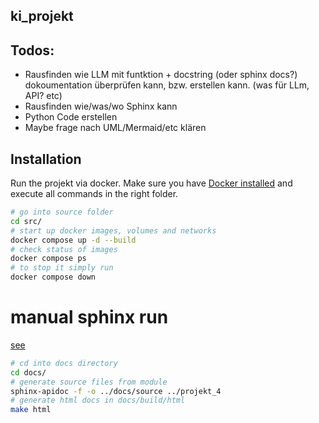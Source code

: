 ## ki_projekt

## Todos:

- Rausfinden wie LLM mit funtktion + docstring (oder sphinx docs?) dokoumentation überprüfen kann, bzw. erstellen kann. (was für LLm, API? etc)
- Rausfinden wie/was/wo Sphinx kann
- Python Code erstellen
- Maybe frage nach UML/Mermaid/etc klären

## Installation
Run the projekt via docker.
Make sure you have [Docker installed](https://docs.docker.com/desktop/) and execute all commands in the right folder.
```zsh
# go into source folder
cd src/
# start up docker images, volumes and networks
docker compose up -d --build
# check status of images
docker compose ps
# to stop it simply run
docker compose down
```


# manual sphinx run

[see](https://github.com/cimarieta/sphinx-autodoc-example)
```zsh
# cd into docs directory
cd docs/
# generate source files from module
sphinx-apidoc -f -o ../docs/source ../projekt_4
# generate html docs in docs/build/html
make html
```